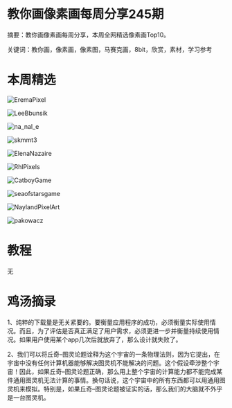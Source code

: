 # 教你画像素画每周分享245期


  摘要：教你画像素画每周分享，本周全网精选像素画Top10。

  关键词：教你画，像素画，像素图，马赛克画，8bit，欣赏，素材，学习参考

# 本周精选

![EremaPixel](https://pbs.twimg.com/media/F2DpQ_qWAAUTmW7?format=png&name=medium)

![LeeBbunsik](https://pbs.twimg.com/media/F2EBUOWaYAIsjiX?format=png&name=medium)

![na_nal_e](https://pbs.twimg.com/media/F2FzO2fbMAA1T0W?format=png&name=medium)

![skmmt3](https://pbs.twimg.com/media/F2DOv6fboAA9jgK?format=png&name=medium)

![ElenaNazaire](https://pbs.twimg.com/media/F2JGkO1WsAw-gb4?format=png&name=medium)

![RhlPixels](https://pbs.twimg.com/media/F2IHEgSXkAIIsCO?format=png&name=medium)

![CatboyGame](https://pbs.twimg.com/media/F2JoyD2XUAAu7h-?format=png&name=medium)

![seaofstarsgame](https://pbs.twimg.com/media/F2IO9nDWcAEiq1I?format=png&name=medium)

![NaylandPixelArt](https://pbs.twimg.com/media/F2IYPoLWoAATR8v?format=png&name=medium)

![pakowacz](https://pbs.twimg.com/media/F2GQQ_jW8AAbMWO?format=png&name=medium)

# 教程

无


# 鸡汤摘录

1、纯粹的下载量是无关紧要的。要衡量应用程序的成功，必须衡量实际使用情况。而且，为了评估是否真正满足了用户需求，必须更进一步并衡量持续使用情况。如果用户使用某个app几次后就放弃了，那么设计就失败了。

2、我们可以将丘奇–图灵论题诠释为这个宇宙的一条物理法则，因为它提出，在宇宙中没有任何计算机器能够解决图灵机不能解决的问题。这个假设牵涉整个宇宙！因此，如果丘奇–图灵论题正确，那么用上整个宇宙的计算能力都不能完成某件通用图灵机无法计算的事情。换句话说，这个宇宙中的所有东西都可以用通用图灵机来模拟。特别是，如果丘奇–图灵论题被证实的话，那么我们的大脑就不外乎是一台图灵机。